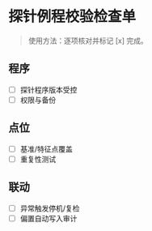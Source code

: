 # 探针例程校验检查单

> 使用方法：逐项核对并标记 [x] 完成。

## 程序

- [ ] 探针程序版本受控
- [ ] 权限与备份

## 点位

- [ ] 基准/特征点覆盖
- [ ] 重复性测试

## 联动

- [ ] 异常触发停机/复检
- [ ] 偏置自动写入审计
